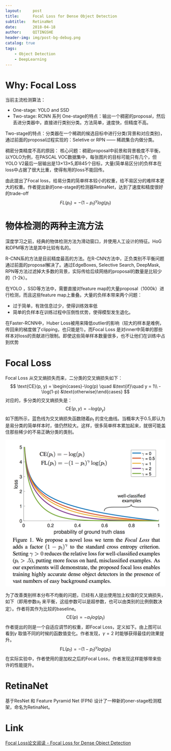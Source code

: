 ```yaml
---
layout:     post
title:      Focal Loss for Dense Object Detection
subtitle:   RetinaNet
date:       2018-04-18
author:     QITINGSHE
header-img: img/post-bg-debug.png
catalog: true
tags:
    - Object Detection
    - DeepLearning
---
```


# Why: Focal Loss
当前主流检测算法：
- One-stage: YOLO and SSD
- Two-stage: RCNN 系列
One-stage的特点：输出一个稠密的proposal，然后丢进分类器中，直接进行类别分类。方法简单，速度快，但精度不高。

Two-stage的特点：分类器在一个稀疏的候选目标中进行分类(背景和对应类别)，通过前面的proposal过程实现的：Seletive or RPN —— 稀疏集合内做分类。

稠密分类精度不高的原因：
核心问题：稠密proposal中前景和背景极度不平衡，以YOLO为例，在PASCAL VOC数据集中，每张图片的目标可能只有几个，但YOLO V2最后一层输出是13×13×5,即845个目标，大量(简单易区分)的负样本在loss中占据了很大比重，使得有用的loss不能回传。

由此提出了Focal loss，给易分类的简单样本较小的权重，给不易区分的难样本更大的权重。作者提出新的one-stage的检测器RetinaNet，达到了速度和精度很好的trade-off
$$
FL(p_t)=-(1-p_t)^\gamma log(p_t)
$$

# 物体检测的两种主流方法

深度学习之前，经典的物体检测方法为滑动窗口，并使用人工设计的特征。HoG和DPM等方法是其中比较有名的。

R-CNN系的方法是目前精度最高的方法。在R-CNN方法中，正负类别不平衡问题通过前面的proposal解决了。通过EdgeBoxes, Selective Search, DeepMask, RPN等方法过滤掉大多数的背景，实际传给后续网络的proposal的数量是比较少的（1-2k）。

在YOLO ，SSD等方法中，需要直接对feature map的大量proposal（1000k）进行检测，而且这些feature map上重叠。大量的负样本带来两个问题：

- 过于简单，有效信息过少，使得训练效率低
- 简单的负样本在训练过程中压倒性优势，使得模型发生退化。

在Faster-RCNN中，Huber  Loss被用来降低outlier的影响（较大的样本是难例，传回来的梯度做了clipping，也只能是1）。而Focal Loss 是对inner中简单的那些样本对loss的贡献进行限制。即使这些简单样本数量很多，也不让他们在训练中占到优势

# Focal Loss

Focal Loss 从交叉熵损失而来，二分类的交叉熵损失如下：
$$
\text{CE}(p, y) = \begin{cases}-\log(p) \quad &\text{if}\quad y = 1\\ -\log(1-p) &\text{otherwise}\end{cases}
$$
对应的，多分类的交叉熵损失是：
$$
\text{CE}(p,y)=-log(p_y)
$$
如下图所示，蓝色线为交叉熵损失函数随着$p_t$ 的变化曲线。当概率大于0.5,即认为是易分类的简单样本时，值仍然较大。这样，很多简单样本累加起来，就很可能盖住那些稀少的不易正确分类的类别。

![2](../img/focal_loss_vs_ce_loss.jpg)

为了改善类别样本分布不均衡的问题，已经有人提出使用加上权值的交叉熵损失，如下（即用参数$\alpha_t$ 来平衡，这组参数可以是超参数，也可以由类别的比例倒数决定）。作者将其作为比较的baseline。
$$
\text{CE}(p)=-\alpha_t log(p_t)
$$
作者提出的则是一个自适应调节的权重，即Focal Loss，定义如下。由上图可以看到$\gamma$ 取值不同的时候的函数值变化。作者发现，$\gamma=2$ 时能够获得最佳的效果提升。
$$
\text{FL}(p_t)=-(1-p_t)^\gamma log(p_t)
$$
在实际实验中，作者使用的是加权之后的Focal Loss，作者发现这样能够带来些许的性能提升。

# RetinaNet

基于ResNet 和 Feature Pyramid Net (FPN) 设计了一种新的oner-stage检测框架，命名为RetinaNet。



 





















# Link

[Focal Loss论文阅读 - Focal Loss for Dense Object Detection](https://xmfbit.github.io/2017/08/14/focal-loss-paper/)















